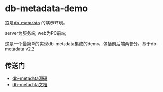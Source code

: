 # db-metadata-demo
这是[db-metadata](https://github.com/pengxianggui/db-metadata) 的演示环境。

server为服务端;
web为PC前端;

这是一个最简单的实现db-metadata集成的demo，包括前后端两部分。基于db-metadata v2.2

## 传送门
- [db-metadata源码](https://github.com/pengxianggui/db-metadata)
- [db-metadata文档](https://doc-dbmeta.asoco.com.cn/)

